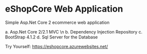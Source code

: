 # eShopCore Web Application
Simple Asp.Net Core 2 ecommerce web application


a.  Asp.Net Core 2/2.1 MVC \n
b.  Dependency Injection Repository
c.  BootStrap 4.1.2
d.  Sql Server for the Database

Try Yourself: https://eshopcore.azurewebsites.net/
